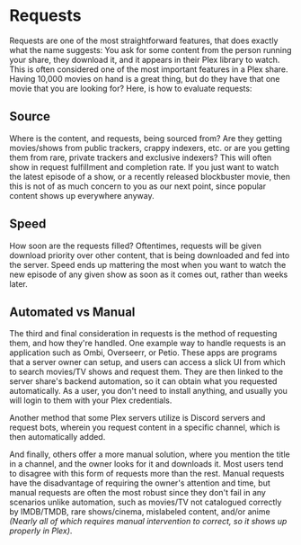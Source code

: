 # Requests

Requests are one of the most straightforward features, that does exactly what the name suggests: You ask for some content from the person running your share, they download it, and it appears in their Plex library to watch. This is often considered one of the most important features in a Plex share. Having 10,000 movies on hand is a great thing, but do they have that one movie that you are looking for? Here, is how to evaluate requests:

## Source

Where is the content, and requests, being sourced from? Are they getting movies/shows from public trackers, crappy indexers, etc. or are you getting them from rare, private trackers and exclusive indexers? This will often show in request fulfillment and completion rate. If you just want to watch the latest episode of a show, or a recently released blockbuster movie, then this is not of as much concern to you as our next point, since popular content shows up everywhere anyway.

## Speed

How soon are the requests filled? Oftentimes, requests will be given download priority over other content, that is being downloaded and fed into the server. Speed ends up mattering the most when you want to watch the new episode of any given show as soon as it comes out, rather than weeks later.

## Automated vs Manual

The third and final consideration in requests is the method of requesting them, and how they're handled. One example way to handle requests is an application such as Ombi, Overseerr, or Petio. These apps are programs that a server owner can setup, and users can access a slick UI from which to search movies/TV shows and request them. They are then linked to the server share's backend automation, so it can obtain what you requested automatically. As a user, you don't need to install anything, and usually you will login to them with your Plex credentials. 

Another method that some Plex servers utilize is Discord servers and request bots, wherein you request content in a specific channel, which is then automatically added. 

And finally, others offer a more manual solution, where you mention the title in a channel, and the owner looks for it and downloads it. Most users tend to disagree with this form of requests more than the rest. Manual requests have the disadvantage of requiring the owner's attention and time, but manual requests are often the most robust since they don't fail in any scenarios unlike automation, such as movies/TV not catalogued correctly by IMDB/TMDB, rare shows/cinema, mislabeled content, and/or anime *(Nearly all of which requires manual intervention to correct, so it shows up properly in Plex)*.
